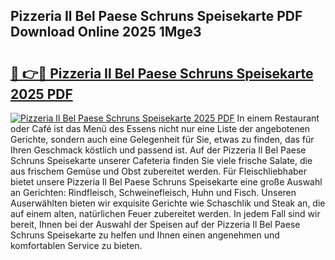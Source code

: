 ## Pizzeria Il Bel Paese Schruns Speisekarte PDF Download Online 2025 1Mge3

# <h2><a href="http://gc8aro.nevu.top/?p=Pizzeria+Il+Bel+Paese+Schruns+Speisekarte">🔗 👉🔴 Pizzeria Il Bel Paese Schruns Speisekarte 2025 PDF</a></h2>

[![Pizzeria Il Bel Paese Schruns Speisekarte 2025 PDF](https://i.imgur.com/dBaPXMq.png)](http://gc8aro.nevu.top/?p=Pizzeria+Il+Bel+Paese+Schruns+Speisekarte)
In einem Restaurant oder Café ist das Menü des Essens nicht nur eine Liste der angebotenen Gerichte, sondern auch eine Gelegenheit für Sie, etwas zu finden, das für Ihren Geschmack köstlich und passend ist. Auf der Pizzeria Il Bel Paese Schruns Speisekarte unserer Cafeteria finden Sie viele frische Salate, die aus frischem Gemüse und Obst zubereitet werden. Für Fleischliebhaber bietet unsere Pizzeria Il Bel Paese Schruns Speisekarte eine große Auswahl an Gerichten: Rindfleisch, Schweinefleisch, Huhn und Fisch. Unseren Auserwählten bieten wir exquisite Gerichte wie Schaschlik und Steak an, die auf einem alten, natürlichen Feuer zubereitet werden. In jedem Fall sind wir bereit, Ihnen bei der Auswahl der Speisen auf der Pizzeria Il Bel Paese Schruns Speisekarte zu helfen und Ihnen einen angenehmen und komfortablen Service zu bieten.
